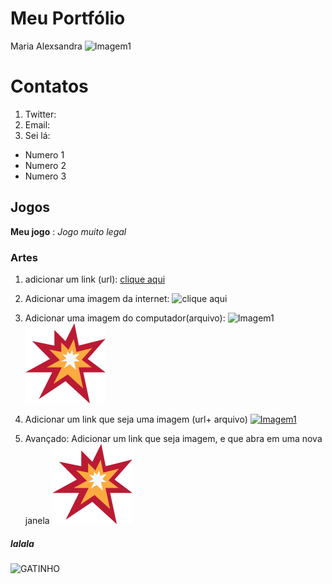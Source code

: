    # Meu Portfólio
Maria Alexsandra
![Imagem1](ae5f8ea88420a45eda103edb35cdf9a5%20-%20Cópia.png)

# Contatos

1. Twitter: 
2. Email:
3. Sei lá:

- Numero 1
- Numero 2
- Numero 3


## Jogos

**Meu jogo** : _Jogo muito legal_

### Artes

1. adicionar um link (url):
[ clique aqui](https://i.pinimg.com/originals/ec/5c/d9/ec5cd9c7756d143fe618228951b50a47.jpg)

2. Adicionar uma imagem da internet:
![ clique aqui](https://i.pinimg.com/originals/ec/5c/d9/ec5cd9c7756d143fe618228951b50a47.jpg)

3. Adicionar uma imagem do computador(arquivo):
![Imagem1](ae5f8ea88420a45eda103edb35cdf9a5%20-%20Cópia.png)
![Imagem2](explosion.png)

4. Adicionar um link que seja uma imagem (url+ arquivo)
[![Imagem1](ae5f8ea88420a45eda103edb35cdf9a5%20-%20Cópia.png)](https://Twitter.com
)

5. Avançado: Adicionar um link que seja imagem, e que abra em uma nova janela
 <a href="https://google.com" targuet="_blank"> ![Imagem2](explosion.png)</a>

##### lalala
 ![GATINHO](https://assets.papodehomem.com.br/2015/05/30/05/42/43/431/photo.jpg)
